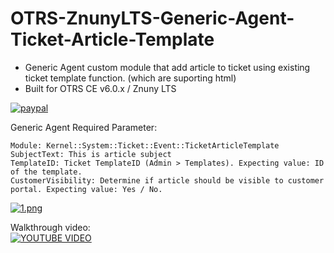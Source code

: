 # OTRS-ZnunyLTS-Generic-Agent-Ticket-Article-Template
- Generic Agent custom module that add article to ticket using existing ticket template function. (which are suporting html)  
- Built for OTRS CE v6.0.x / Znuny LTS  
  
[![paypal](https://www.paypalobjects.com/en_US/i/btn/btn_donateCC_LG.gif)](https://paypal.me/MohdAzfar?locale.x=en_US)  

Generic Agent Required Parameter:  
        
    Module: Kernel::System::Ticket::Event::TicketArticleTemplate
    SubjectText: This is article subject
    TemplateID: Ticket TemplateID (Admin > Templates). Expecting value: ID of the template.
    CustomerVisibility: Determine if article should be visible to customer portal. Expecting value: Yes / No.
    
[![1.png](https://i.postimg.cc/nc93YY00/1.png)](https://postimg.cc/zV5wqWmg)  

Walkthrough video:  
[![YOUTUBE VIDEO](https://img.youtube.com/vi/c1CXv1mRzTk/0.jpg)](https://www.youtube.com/watch?v=c1CXv1mRzTk)  

        